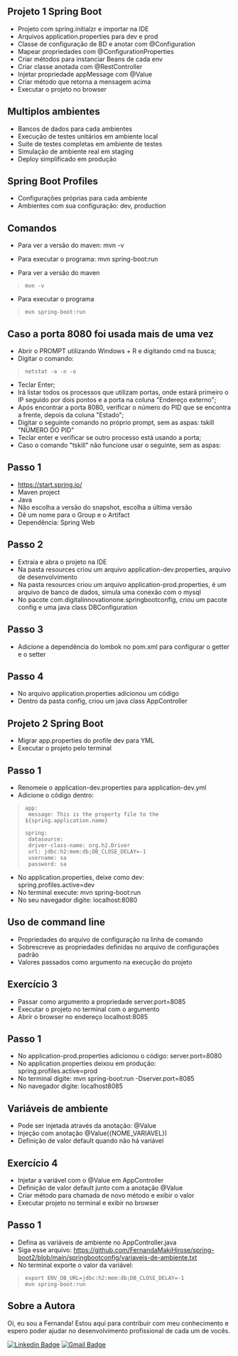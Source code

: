 ## Projeto 1 Spring Boot
- Projeto com spring.initialzr e importar na IDE
- Arquivos application.properties para dev e prod
- Classe de configuração de BD e anotar com @Configuration
- Mapear propriedades com @ConfigurationProperties
- Criar métodos para instanciar Beans de cada env
- Criar classe anotada com @RestController
- Injetar propriedade appMessage com @Value
- Criar método que retorna a mensagem acima
- Executar o projeto no browser

## Multiplos ambientes
- Bancos de dados para cada ambientes
- Execução de testes unitários em ambiente local
- Suíte de testes completas em ambiente de testes
- Simulação de ambiente real em staging
- Deploy simplificado em produção

## Spring Boot Profiles
- Configurações próprias para cada ambiente
- Ambientes com sua configuração: dev, production

## Comandos
- Para ver a versão do maven: mvn -v
- Para executar o programa: mvn spring-boot:run

- Para ver a versão do maven
> ```
>mvn -v
> ```

- Para executar o programa
> ```
>mvn spring-boot:run
> ```

## Caso a porta 8080 foi usada mais de uma vez
- Abrir o PROMPT utilizando Windows + R e digitando cmd na busca; <br> 
- Digitar o comando:
> ```
>netstat -a -n -o
> ``` 
- Teclar Enter; <br>
- Irá listar todos os processos que utilizam portas, onde estará primeiro o IP seguido por dois pontos e a porta na coluna "Endereço externo"; <br>
- Após encontrar a porta 8080, verificar o número do PID que se encontra a frente, depois da coluna "Estado"; <br>
- Digitar o seguinte comando no próprio prompt, sem as aspas: tskill "NÚMERO DO PID" <br> 
- Teclar enter e verificar se outro processo está usando a porta; <br>
- Caso o comando "tskill" não funcione usar o seguinte, sem as aspas: <br>

## Passo 1
- https://start.spring.io/
- Maven project
- Java
- Não escolha a versão do snapshot, escolha a última versão
- Dê um nome para o Group e o Artifact
- Dependência: Spring Web

## Passo 2
- Extraia e abra o projeto na IDE
- Na pasta resources criou um arquivo application-dev.properties, arquivo de desenvolvimento
- Na pasta resources criou um arquivo application-prod.properties, é um arquivo de banco de dados, simula uma conexão com o mysql
- No pacote com.digitalinnovationone.springbootconfig, criou um pacote config e uma java class DBConfiguration

## Passo 3
- Adicione a dependência do lombok no pom.xml para configurar o getter e o setter <br>

## Passo 4
- No arquivo application.properties adicionou um código <br>
- Dentro da pasta config, criou um java class AppController <br>

## Projeto 2 Spring Boot
- Migrar app.properties do profile dev para YML <br>
- Executar o projeto pelo terminal <br>

## Passo 1 
- Renomeie o application-dev.properties para application-dev.yml <br>
- Adicione o código dentro: <br>

> ```
>app: 
>  message: This is the property file to the ${spring.application.name}
>
>spring: 
>  datasource: 
>  driver-class-name: org.h2.Driver 
>  url: jdbc:h2:mem:db;DB_CLOSE_DELAY=-1 
>  username: sa 
>  password: sa 
> ```


- No application.properties, deixe como dev: <br>
spring.profiles.active=dev <br>
- No terminal execute: mvn spring-boot:run <br>
- No seu navegador digite: localhost:8080 <br>

## Uso de command line
- Propriedades do arquivo de configuração na linha de comando <br>
- Sobrescreve as propriedades definidas no arquivo de configurações padrão <br>
- Valores passados como argumento na execução do projeto <br>

## Exercício 3 
- Passar como argumento a propriedade server.port=8085
- Executar o projeto no terminal com o argumento 
- Abrir o browser no endereço localhost:8085

## Passo 1 
- No application-prod.properties adicionou o código: server.port=8080 <br>
- No application.properties deixou em produção: spring.profiles.active=prod <br>
- No terminal digite: mvn spring-boot:run -Dserver.port=8085 <br>
- No navegador digite: localhost8085 <br>

## Variáveis de ambiente 
- Pode ser injetada através da anotação: @Value <br>
- Injeção com anotação @Value({NOME_VARIAVEL}) <br>
- Definição de valor default quando não há variável <br>

## Exercício 4
- Injetar a variável com o @Value em AppController <br>
- Definição de valor default junto com a anotação @Value <br>
- Criar método para chamada de novo método e exibir o valor <br>
- Executar projeto no terminal e exibir no browser <br>

## Passo 1 
- Defina as variáveis de ambiente no AppController.java <br>
- Siga esse arquivo: https://github.com/FernandaMakiHirose/spring-boot2/blob/main/springbootconfig/variaveis-de-ambiente.txt 
- No terminal exporte o valor da variável:
> ```
>export ENV_DB_URL=jdbc:h2:mem:db;DB_CLOSE_DELAY=-1 
>mvn spring-boot:run
> ```

## Sobre a Autora
Oi, eu sou a Fernanda! Estou aqui para contribuir com meu conhecimento e espero poder ajudar no desenvolvimento profissional de cada um de vocês.

[![Linkedin Badge](https://img.shields.io/badge/-Fernanda_Maki_Hirose-blue?style=flat-square&logo=Linkedin&logoColor=white&link=https://www.linkedin.com/in/fernanda-maki-hirose-801117208/)](https://www.linkedin.com/in/fernanda-maki-hirose-801117208/)  [![Gmail Badge](https://img.shields.io/badge/-femahi2020@gmail.com-c14438?style=flat-square&logo=Gmail&logoColor=white&link=mailto:femahi2020@gmail.com)](mailto:femahi2020@gmail.com)
